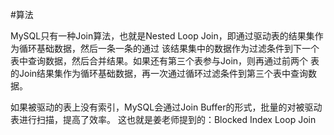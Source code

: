 #算法

MySQL只有一种Join算法，也就是Nested Loop Join，即通过驱动表的结果集作为循环基础数据，然后一条一条的通过
该结果集中的数据作为过滤条件到下一个表中查询数据，然后合并结果。如果还有第三个表参与Join，则再通过前两个
表的Join结果集作为循环基础数据，再一次通过循环过滤条件到第三个表中查询数据。


如果被驱动的表上没有索引，MySQL会通过Join Buffer的形式，批量的对被驱动表进行扫描，提高了效率。
这也就是姜老师提到的：Blocked Index Loop Join
